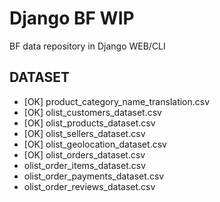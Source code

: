 # Django BF WIP
BF data repository in Django WEB/CLI

## DATASET
- [OK] product_category_name_translation.csv
- [OK] olist_customers_dataset.csv
- [OK] olist_products_dataset.csv
- [OK] olist_sellers_dataset.csv
- [OK] olist_geolocation_dataset.csv
- [OK] olist_orders_dataset.csv
- olist_order_items_dataset.csv
- olist_order_payments_dataset.csv
- olist_order_reviews_dataset.csv
